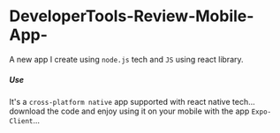 # DeveloperTools-Review-Mobile-App-
A new app I create using `node.js` tech and `JS` using react library.

##### Use
It's a `cross-platform native` app supported with react native tech...
download the code and enjoy using it on your mobile with the app `Expo-Client`...
